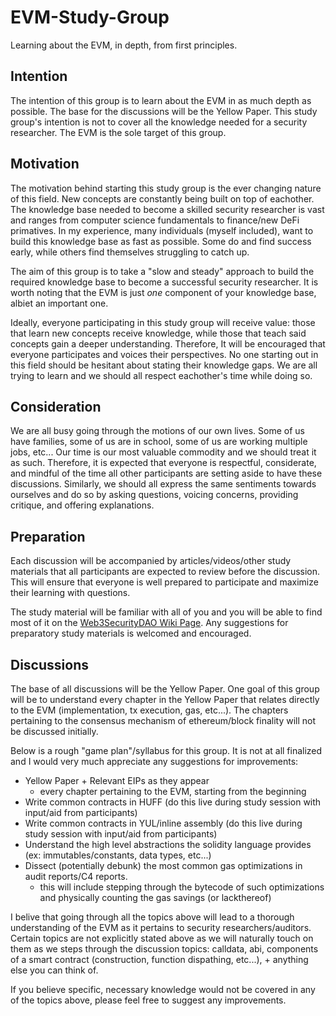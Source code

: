 # EVM-Study-Group
Learning about the EVM, in depth, from first principles.

## Intention
The intention of this group is to learn about the EVM in as much depth as possible. The base for the discussions will be the Yellow Paper. This study group's intention is not to cover all the knowledge needed for a security researcher. The EVM is the sole target of this group.

## Motivation
The motivation behind starting this study group is the ever changing nature of this field. New concepts are constantly being built on top of eachother. The knowledge base needed to become a skilled security researcher is vast and ranges from computer science fundamentals to finance/new DeFi primatives. In my experience, many individuals (myself included), want to build this knowledge base as fast as possible. Some do and find success early, while others find themselves struggling to catch up. 

The aim of this group is to take a "slow and steady" approach to build the required knowledge base to become a successful security researcher. It is worth noting that the EVM is just *one* component of your knowledge base, albiet an important one.

Ideally, everyone participating in this study group will receive value: those that learn new concepts receive knowledge, while those that teach said concepts gain a deeper understanding. Therefore, It will be encouraged that everyone participates and voices their perspectives. No one starting out in this field should be hesitant about stating their knowledge gaps. We are all trying to learn and we should all respect eachother's time while doing so.

## Consideration
We are all busy going through the motions of our own lives. Some of us have families, some of us are in school, some of us are working multiple jobs, etc... Our time is our most valuable commodity and we should treat it as such. Therefore, it is expected that everyone is respectful, considerate, and mindful of the time all other participants are setting aside to have these discussions. Similarly, we should all express the same sentiments towards ourselves and do so by asking questions, voicing concerns, providing critique, and offering explanations.

## Preparation
Each discussion will be accompanied by articles/videos/other study materials that all participants are expected to review before the discussion. This will ensure that everyone is well prepared to participate and maximize their learning with questions.

The study material will be familiar with all of you and you will be able to find most of it on the [Web3SecurityDAO Wiki Page](https://www.web3securitydao.xyz/collaborating/resources). Any suggestions for preparatory study materials is welcomed and encouraged.

## Discussions
The base of all discussions will be the Yellow Paper. One goal of this group will be to understand every chapter in the Yellow Paper that relates directly to the EVM (implementation, tx execution, gas, etc...). The chapters pertaining to the consensus mechanism of ethereum/block finality will not be discussed initially. 

Below is a rough "game plan"/syllabus for this group. It is not at all finalized and I would very much appreciate any suggestions for improvements:

* Yellow Paper + Relevant EIPs as they appear
  * every chapter pertaining to the EVM, starting from the beginning
* Write common contracts in HUFF (do this live during study session with input/aid from participants)
* Write common contracts in YUL/inline assembly (do this live during study session with input/aid from participants)
* Understand the high level abstractions the solidity language provides (ex: immutables/constants, data types, etc...)
* Dissect (potentially debunk) the most common gas optimizations in audit reports/C4 reports.
  * this will include stepping through the bytecode of such optimizations and physically counting the gas savings (or lackthereof)
  
I belive that going through all the topics above will lead to a thorough understanding of the EVM as it pertains to security researchers/auditors. Certain topics are not explicitly stated above as we will naturally touch on them as we steps through the discussion topics: calldata, abi, components of a smart contract (construction, function dispathing, etc...), + anything else you can think of.

If you believe specific, necessary knowledge would not be covered in any of the topics above, please feel free to suggest any improvements.
